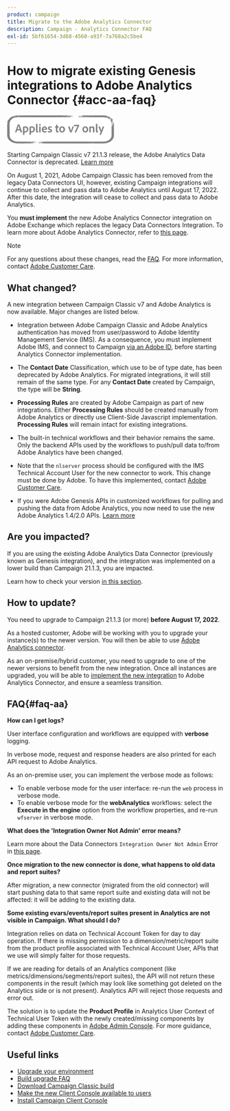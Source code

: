 ```yaml
---
product: campaign
title: Migrate to the Adobe Analytics Connector
description: Campaign - Analytics Connector FAQ
exl-id: 5bf61654-3d68-4560-a93f-7a768a2c5be4
---
```

# How to migrate existing Genesis integrations to Adobe Analytics Connector {#acc-aa-faq}

![](../../assets/v7-only.svg)

Starting Campaign Classic v7 21.1.3 release, the Adobe Analytics Data Connector is deprecated. [Learn more](https://experienceleague.adobe.com/docs/analytics/import/dataconnectors/data-connectors-eol.html)

On August 1, 2021, Adobe Campaign Classic has been removed from the legacy Data Connectors UI, however, existing Campaign integrations will continue to collect and pass data to Adobe Analytics until August 17, 2022. After this date, the integration will cease to collect and pass data to Adobe Analytics. 

You **must implement** the new Adobe Analytics Connector integration on Adobe Exchange which replaces the legacy Data Connectors Integration. To learn more about Adobe Analytics Connector, refer to [this page](../../platform/using/adobe-analytics-connector.md).

>[!NOTE]
>
>For any questions about these changes, read the [FAQ](#faq-aa). For more information, contact [Adobe Customer Care](https://helpx.adobe.com/enterprise/admin-guide.html/enterprise/using/support-for-experience-cloud.ug.html).
>

## What changed?

A new integration between Campaign Classic v7 and Adobe Analytics is now available. Major changes are listed below.

* Integration between Adobe Campaign Classic and Adobe Analytics authentication has moved from user/password to Adobe Identity Management Service (IMS). As a consequence, you must implement Adobe IMS, and connect to Campaign [via an Adobe ID](../../integrations/using/about-adobe-id.md), before starting Analytics Connector implementation.

* The **Contact Date** Classification, which use to be of type date, has been deprecated by Adobe Analytics. For migrated integrations, it will still remain of the same type. For any **Contact Date** created by Campaign, the type will be **String**.

* **Processing Rules** are created by Adobe Campaign as part of new integrations. Either **Processing Rules** should be created manually from Adobe Analytics or directly use Client-Side Javascript implementation. **Processing Rules** will remain intact for existing integrations.

* The built-in technical workflows and their behavior remains the same. Only the backend APIs used by the workflows to push/pull data to/from Adobe Analytics have been changed. 

* Note that the `nlserver` process should be configured with the IMS Technical Account User for the new connector to work. This change must be done by Adobe. To have this implemented, contact [Adobe Customer Care](https://helpx.adobe.com/enterprise/admin-guide.html/enterprise/using/support-for-experience-cloud.ug.html).

* If you were Adobe Genesis APIs in customized workflows for pulling and pushing the data from Adobe Analytics, you now need to use the new Adobe Analytics 1.4/2.0 APIs. [Learn more](https://adobeexchangeec.zendesk.com/hc/en-us/articles/360047148832-Replacements-for-Data-Connector-API-calls)

## Are you impacted?

If you are using the existing Adobe Analytics Data Connector (previously known as Genesis integration), and the integration was implemented on a lower build than Campaign 21.1.3, you are impacted.

Learn how to check your version [in this section](../../platform/using/launching-adobe-campaign.md#getting-your-campaign-version).

## How to update?

You need to upgrade to Campaign 21.1.3 (or more) **before August 17, 2022**.

As a hosted customer, Adobe will be working with you to upgrade your instance(s) to the newer version. You will then be able to use [Adobe Analytics connector](../../platform/using/adobe-analytics-connector.md).

As an on-premise/hybrid customer, you need to upgrade to one of the newer versions to benefit from the new integration.
Once all instances are upgraded, you will be able to [implement the new integration](../../platform/using/adobe-analytics-provisioning.md) to Adobe Analytics Connector, and ensure a seamless transition.

## FAQ{#faq-aa}

**How can I get logs?** 

User interface configuration and workflows are equipped with **verbose** logging.

In verbose mode, request and response headers are also printed for each API request to Adobe Analytics.

As an on-premise user, you can implement the verbose mode as follows:

* To enable verbose mode for the user interface: re-run the `web` process in verbose mode.
* To enable verbose mode for the **webAnalytics** workflows: select the **Execute in the engine** option from the workflow properties, and re-run `wfserver` in verbose mode.

**What does the 'Integration Owner Not Admin' error means?**

Learn more about the Data Connectors `Integration Owner Not Admin` Error in [this page](https://adobeexchangeec.zendesk.com/hc/en-us/articles/360035167932-Adobe-Analytics-Data-Connectors-Integration-Owner-Not-Admin-Error).

**Once migration to the new connector is done, what happens to old data and report suites?**

After migration, a new connector (migrated from the old connector) will start pushing data to that same report suite and existing data will not be affected: it will be adding to the existing data.

**Some existing evars/events/report suites present in Analytics are not visible in Campaign. What should I do?**

Integration relies on data on Technical Account Token for day to day operation. If there is missing permission to a dimension/metric/report suite from the product profile associated with Technical Account User, APIs that we use will simply falter for those requests.

If we are reading for details of an Analytics component (like metrics/dimensions/segments/report suites), the API will not return these components in the result (which may look like something got deleted on the Analytics side or is not present). Analytics API will reject those requests and error out. 

The solution is to update the **Product Profile** in Analytics User Context of Technical User Token with the newly created/missing components by adding these components in [Adobe Admin Console](https://adminconsole.adobe.com/). For more guidance, contact [Adobe Customer Care](https://helpx.adobe.com/enterprise/admin-guide.html/enterprise/using/support-for-experience-cloud.ug.html).

## Useful links

* [Upgrade your environment](../../production/using/build-upgrade.md)
* [Build upgrade FAQ](../../platform/using/faq-build-upgrade.md)
* [Download Campaign Classic build](https://experience.adobe.com/#/downloads/content/software-distribution/en/campaign.html)
* [Make the new Client Console available to users](../../installation/using/client-console-availability-for-windows.md)
* [Install Campaign Client Console](../../installation/using/installing-the-client-console.md)

